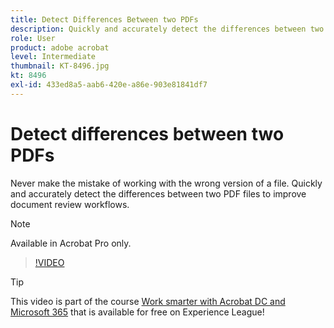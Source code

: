 ```yaml
---
title: Detect Differences Between two PDFs
description: Quickly and accurately detect the differences between two PDF files to improve document review workflows
role: User
product: adobe acrobat
level: Intermediate
thumbnail: KT-8496.jpg
kt: 8496
exl-id: 433ed8a5-aab6-420e-a86e-903e81841df7
---
```

# Detect differences between two PDFs

Never make the mistake of working with the wrong version of a file. Quickly and accurately detect the differences between two PDF files to improve document review workflows.

>[!NOTE]
>
>Available in Acrobat Pro only.

>[!VIDEO](https://video.tv.adobe.com/v/337211?quality=12&learn=on&hidetitle=true)

>[!TIP]
>
>This video is part of the course [Work smarter with Acrobat DC and Microsoft 365](https://experienceleague.adobe.com/?recommended=Acrobat-U-1-2021.microsoft365) that is available for free on Experience League!
